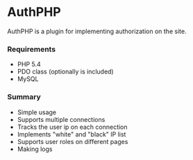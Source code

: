 # AuthPHP
AuthPHP is a plugin for implementing authorization on the site.

### Requirements
- PHP 5.4
- PDO class (optionally is included)
- MySQL

### Summary
- Simple usage
- Supports multiple connections
- Tracks the user ip on each connection
- Implements "white" and "black" IP list
- Supports user roles on different pages
- Making logs
